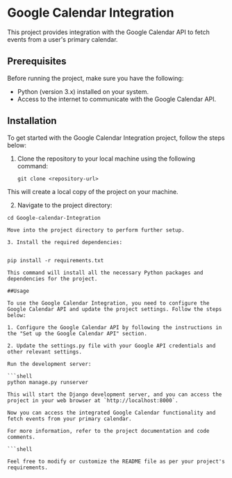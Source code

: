 # Google Calendar Integration

This project provides integration with the Google Calendar API to fetch events from a user's primary calendar.

## Prerequisites

Before running the project, make sure you have the following:

- Python (version 3.x) installed on your system.
- Access to the internet to communicate with the Google Calendar API.

## Installation

To get started with the Google Calendar Integration project, follow the steps below:

1. Clone the repository to your local machine using the following command:

   ```shell
   git clone <repository-url>
   
This will create a local copy of the project on your machine.

2. Navigate to the project directory:

 ```shell
cd Google-calendar-Integration 

Move into the project directory to perform further setup.

3. Install the required dependencies:


pip install -r requirements.txt

This command will install all the necessary Python packages and dependencies for the project.

##Usage

To use the Google Calendar Integration, you need to configure the Google Calendar API and update the project settings. Follow the steps below:

1. Configure the Google Calendar API by following the instructions in the "Set up the Google Calendar API" section.

2. Update the settings.py file with your Google API credentials and other relevant settings.

Run the development server:

```shell
python manage.py runserver

This will start the Django development server, and you can access the project in your web browser at `http://localhost:8000`.

Now you can access the integrated Google Calendar functionality and fetch events from your primary calendar.

For more information, refer to the project documentation and code comments.

```shell

Feel free to modify or customize the README file as per your project's requirements.

